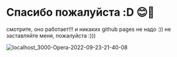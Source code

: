 # Спасибо пожалуйста :D 😊🐸
смотрите, оно работает!!!
и никаких github pages не надо :)) не заставляйте меня, пожалуйста :)))

![localhost_3000-Opera-2022-09-23-21-40-08](https://user-images.githubusercontent.com/65086254/192035910-558457f6-c9da-4ef4-8843-a5acfea68550.gif)
